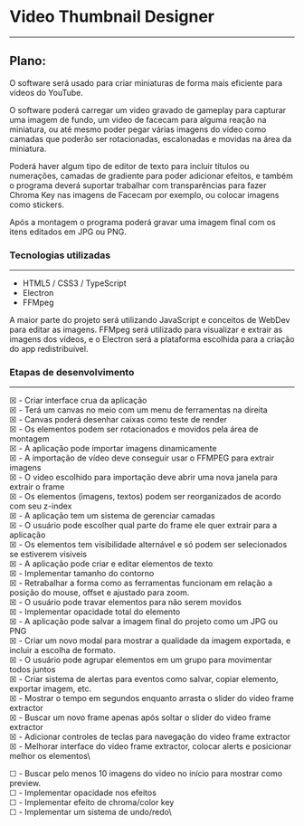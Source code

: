 # Video Thumbnail Designer
---

## Plano:
O software será usado para criar miniaturas de forma mais eficiente para vídeos do YouTube.

O software poderá carregar um video gravado de gameplay para capturar uma imagem de fundo, um video
de facecam para alguma reação na miniatura, ou até mesmo poder pegar várias imagens do vídeo como
camadas que poderão ser rotacionadas, escalonadas e movidas na área da miniatura.

Poderá haver algum tipo de editor de texto para incluir títulos ou numerações, camadas de gradiente
para poder adicionar efeitos, e também o programa deverá suportar trabalhar com transparências para
fazer Chroma Key nas imagens de Facecam por exemplo, ou colocar imagens como stickers.

Após a montagem o programa poderá gravar uma imagem final com os itens editados em JPG ou PNG.

### Tecnologias utilizadas
---
- HTML5 / CSS3 / TypeScript
- Electron
- FFMpeg

A maior parte do projeto será utilizando JavaScript e conceitos de WebDev para editar as imagens.
FFMpeg será utilizado para visualizar e extrair as imagens dos vídeos, e o Electron será a
plataforma escolhida para a criação do app redistribuível.

### Etapas de desenvolvimento
---

&#9746; - Criar interface crua da aplicação\
&#9746; - Terá um canvas no meio com um menu de ferramentas na direita\
&#9746; - Canvas poderá desenhar caixas como teste de render\
&#9746; - Os elementos podem ser rotacionados e movidos pela área de montagem\
&#9746; - A aplicação pode importar imagens dinamicamente\
&#9746; - A importação de vídeo deve conseguir usar o FFMPEG para extrair imagens\
&#9746; - O video  escolhido para importação deve abrir uma nova janela para extrair o frame\
&#9746; - Os elementos (imagens, textos) podem ser reorganizados de acordo com seu z-index\
&#9746; - A aplicação tem um sistema de gerenciar camadas\
&#9746; - O usuário pode escolher qual parte do frame ele quer extrair para a aplicação\
&#9746; - Os elementos tem visibilidade alternável e só podem ser selecionados se estiverem visiveis\
&#9746; - A aplicação pode criar e editar elementos de texto\
&#9746; - Implementar tamanho do contorno\
&#9746; - Retrabalhar a forma como as ferramentas funcionam em relação a posição do mouse, offset e ajustado para zoom.\
&#9746; - O usuário pode travar elementos para não serem movidos\
&#9746; - Implementar opacidade total do elemento\
&#9746; - A aplicação pode salvar a imagem final do projeto como um JPG ou PNG\
&#9746; - Criar um novo modal para mostrar a qualidade da imagem exportada, e incluir a escolha de formato.\
&#9746; - O usuário pode agrupar elementos em um grupo para movimentar todos juntos\
&#9746; - Criar sistema de alertas para eventos como salvar, copiar elemento, exportar imagem, etc.\
&#9746; - Mostrar o tempo em segundos enquanto arrasta o slider do video frame extractor\
&#9746; - Buscar um novo frame apenas após soltar o slider do video frame extractor\
&#9746; - Adicionar controles de teclas para navegação do video frame extractor\
&#9746; - Melhorar interface do video frame extractor, colocar alerts e posicionar melhor os elementos\

&#9744; - Buscar pelo menos 10 imagens do video no início para mostrar como preview.\
&#9744; - Implementar opacidade nos efeitos\
&#9744; - Implementar efeito de chroma/color key\
&#9744; - Implementar um sistema de undo/redo\


